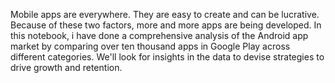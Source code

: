 Mobile apps are everywhere. They are easy to create and can be lucrative. Because of these two factors, more and more apps are being developed. In this notebook, i have done a comprehensive analysis of the Android app market by comparing over ten thousand apps in Google Play across different categories. We'll look for insights in the data to devise strategies to drive growth and retention.


